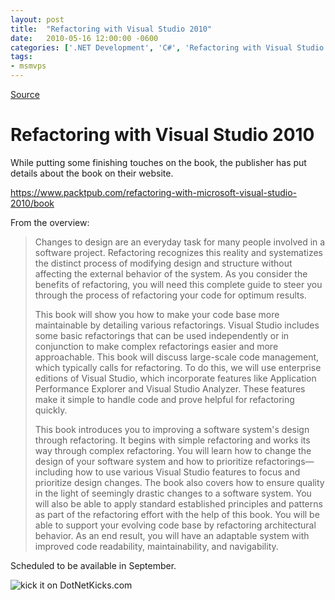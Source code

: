```yaml
---
layout: post
title:  "Refactoring with Visual Studio 2010"
date:   2010-05-16 12:00:00 -0600
categories: ['.NET Development', 'C#', 'Refactoring with Visual Studio 2010', 'Visual Studio 2010']
tags:
- msmvps
---
```

[Source](http://blogs.msmvps.com/peterritchie/2010/05/17/refactoring-with-visual-studio-2010/ "Permalink to Refactoring with Visual Studio 2010")

# Refactoring with Visual Studio 2010

While putting some finishing touches on the book, the publisher has put details about the book on their website.

<https://www.packtpub.com/refactoring-with-microsoft-visual-studio-2010/book>

From the overview:

> Changes to design are an everyday task for many people involved in a software project. Refactoring recognizes this reality and systematizes the distinct process of modifying design and structure without affecting the external behavior of the system. As you consider the benefits of refactoring, you will need this complete guide to steer you through the process of refactoring your code for optimum results.
> 
> This book will show you how to make your code base more maintainable by detailing various refactorings. Visual Studio includes some basic refactorings that can be used independently or in conjunction to make complex refactorings easier and more approachable. This book will discuss large-scale code management, which typically calls for refactoring. To do this, we will use enterprise editions of Visual Studio, which incorporate features like Application Performance Explorer and Visual Studio Analyzer. These features make it simple to handle code and prove helpful for refactoring quickly.
> 
> This book introduces you to improving a software system's design through refactoring. It begins with simple refactoring and works its way through complex refactoring. You will learn how to change the design of your software system and how to prioritize refactorings—including how to use various Visual Studio features to focus and prioritize design changes. The book also covers how to ensure quality in the light of seemingly drastic changes to a software system. You will also be able to apply standard established principles and patterns as part of the refactoring effort with the help of this book. You will be able to support your evolving code base by refactoring architectural behavior. As an end result, you will have an adaptable system with improved code readability, maintainability, and navigability.

Scheduled to be available in September.

![kick it on DotNetKicks.com][1]

[1]: http://www.dotnetkicks.com/Services/Images/KickItImageGenerator.ashx?url=http%3a%2f%2fmsmvps.com%2fblogs%2fpeterritchie%2farchive%2f2010%2f05%2f17%2frefactoring-with-visual-studio-2010.aspx

